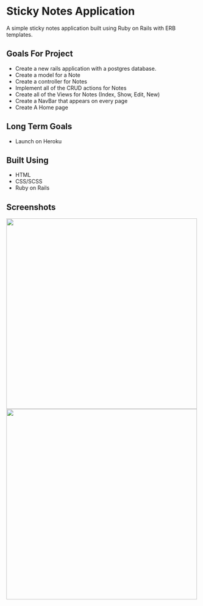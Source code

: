 # Sticky Notes Application
A simple sticky notes application built using Ruby on Rails with ERB templates.

## Goals For Project

* Create a new rails application with a postgres database.
* Create a model for a Note
* Create a controller for Notes
* Implement all of the CRUD actions for Notes
* Create all of the Views for Notes (Index, Show, Edit, New)
* Create a NavBar that appears on every page
* Create A Home page

## Long Term Goals
* Launch on Heroku

## Built Using
- HTML
- CSS/SCSS
- Ruby on Rails


## Screenshots
<img src="https://i.gyazo.com/33cd9320448d0208788ed870544581e3.png" width="500px"/>
<img src="https://i.gyazo.com/cfce093a82a3965947cead6dd813250c.png" width="500px"/>
